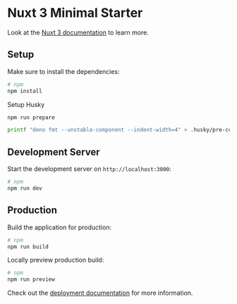 # Nuxt 3 Minimal Starter

Look at the
[Nuxt 3 documentation](https://nuxt.com/docs/getting-started/introduction) to
learn more.

## Setup

Make sure to install the dependencies:

```bash
# npm
npm install
```

Setup Husky

```bash
npm run prepare

printf "deno fmt --unstable-component --indent-width=4" > .husky/pre-commit
```

## Development Server

Start the development server on `http://localhost:3000`:

```bash
# npm
npm run dev
```

## Production

Build the application for production:

```bash
# npm
npm run build
```

Locally preview production build:

```bash
# npm
npm run preview
```

Check out the
[deployment documentation](https://nuxt.com/docs/getting-started/deployment) for
more information.

